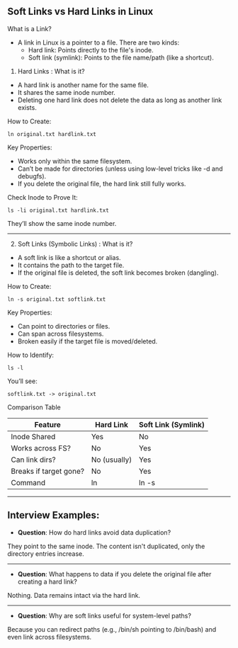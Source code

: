 ## Soft Links vs Hard Links in Linux
What is a Link?
- A link in Linux is a pointer to a file. There are two kinds:
    - Hard link: Points directly to the file's inode.
    - Soft link (symlink): Points to the file name/path (like a shortcut).

1. Hard Links : What is it?
- A hard link is another name for the same file.
- It shares the same inode number.
- Deleting one hard link does not delete the data as long as another link exists.

How to Create:
```
ln original.txt hardlink.txt
```
Key Properties:
- Works only within the same filesystem.
- Can’t be made for directories (unless using low-level tricks like -d and debugfs).
- If you delete the original file, the hard link still fully works.

Check Inode to Prove It:
```
ls -li original.txt hardlink.txt
```
They’ll show the same inode number.

---
2. Soft Links (Symbolic Links) : What is it?
- A soft link is like a shortcut or alias.
- It contains the path to the target file.
- If the original file is deleted, the soft link becomes broken (dangling).

How to Create:
```
ln -s original.txt softlink.txt
```
Key Properties:
- Can point to directories or files.
- Can span across filesystems.
- Broken easily if the target file is moved/deleted.

How to Identify:
```
ls -l
```
You’ll see:

```
softlink.txt -> original.txt
```
Comparison Table

| Feature	             | Hard Link     | Soft Link (Symlink) |
|------------------------|---------------|---------------------|
| Inode Shared           | Yes	         | No                  |
| Works across FS?       | No            | Yes                 |
| Can link dirs?	     | No (usually)	 | Yes                 |
| Breaks if target gone? |	No	         | Yes                 |
| Command	             | ln            |	ln -s              |

---
## Interview Examples:

- **Question**:  How do hard links avoid data duplication?

They point to the same inode. The content isn't duplicated, only the directory entries increase.

---
- **Question**: What happens to data if you delete the original file after creating a hard link?

Nothing. Data remains intact via the hard link.

---
- **Question**: Why are soft links useful for system-level paths?

Because you can redirect paths (e.g., /bin/sh pointing to /bin/bash) and even link across filesystems.